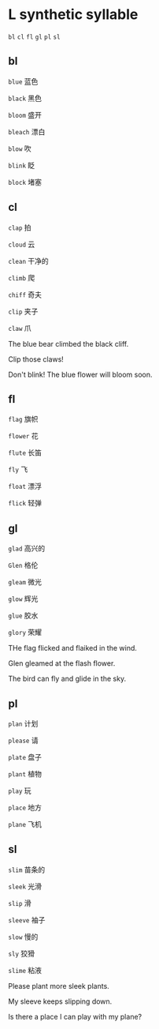 # L synthetic syllable
`bl` `cl` `fl` `gl` `pl` `sl`

## bl
`blue` 蓝色

`black` 黑色

`bloom` 盛开

`bleach` 漂白

`blow` 吹

`blink` 眨

`block` 堵塞

## cl 
`clap` 拍

`cloud` 云

`clean` 干净的

`climb` 爬

`chiff` 奇夫

`clip` 夹子

`claw` 爪

The blue bear climbed the black cliff.

Clip those claws!

Don't blink! The blue flower will bloom soon.

## fl
`flag` 旗帜
 
`flower` 花

`flute` 长笛

`fly` 飞

`float` 漂浮

`flick` 轻弹

## gl
`glad` 高兴的

`Glen` 格伦

`gleam` 微光

`glow` 辉光

`glue` 胶水

`glory` 荣耀

THe flag flicked and flaiked in the wind.

Glen gleamed at the flash flower.

The bird can fly and glide in the sky.

## pl
`plan` 计划

`please` 请

`plate` 盘子
 
`plant` 植物

`play` 玩

`place` 地方

`plane` 飞机

## sl
`slim` 苗条的

`sleek` 光滑

`slip` 滑
 
`sleeve` 袖子

`slow` 慢的

`sly` 狡猾

`slime` 粘液

Please plant more sleek plants.

My sleeve keeps slipping down.

Is there a place I can play with my plane?

